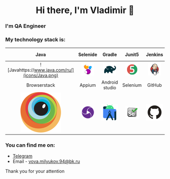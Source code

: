 


<h1 align="center">Hi there, I'm Vladimir   👋 </h1>
<h3 align="left"> I'm  QA Engineer  </h3>



### My technology stack is:

|                  Java                   |             Selenide              |              Gradle               |             Junit5             |            Jenkins            | Allure Report | Allure Testops |                                 IntelliJ IDEA                                 |
|:---------------------------------------:|:---------------------------------:|:---------------------------------:|:------------------------------:|:-----------------------------:|:---------:|:---------:|:-----------------------------------------------------------------------------:|
|         ![Javahttps://www.java.com/ru/](icons/Java.png)         |  ![Selenide](icons/Selenide.png)  |    ![Gradle](icons/Gradle.png)    |  ![JUnit5](icons/JUnit5.png)   | ![Jenkins](icons/Jenkins.png) | ![Allure Report](icons/Allure_Report.png) | ![AllureTestOps](icons/AllureTestOps.png) |                    ![Intelij_IDEA](icons/Intelij_IDEA.png)                    |
|              Browserstack               |              Appium               |          Android studio           |            Selenium            |            GitHub             |                 |                     |                                                           |
| ![Browserstack](icons/browserstack.svg) |       ![](icons/appium.png)       |   ![](icons/Android-studio.svg)   |     ![](icons/Selenium.png)    |     ![](icons/GitHub.svg)     |                                           |                                         |



### You can find me on:

+  [Telegram](https://t.me/VladimirMiluykov)
+ Email - vova.milyukov.94@bk.ru

Thank you for your attention




<!--
**Olgaidukova/olgaidukova** is a ✨ _special_ ✨ repository because its `README.md` (this file) appears on your GitHub profile.

Here are some ideas to get you started:

- 🔭 I’m currently working on ...
- 🌱 I’m currently learning ...
- 👯 I’m looking to collaborate on ...
- 🤔 I’m looking for help with ... 
- 💬 Ask me about ...
- 📫 How to reach me: ...
- 😄 Pronouns: ...
- ⚡ Fun fact: ...
-->




